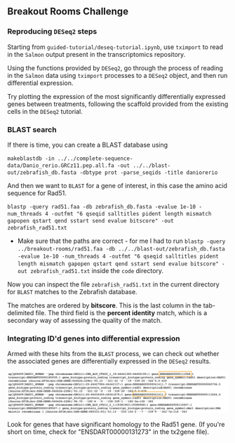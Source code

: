 ## Breakout Rooms Challenge

### Reproducing `DESeq2` steps

Starting from `guided-tutorial/deseq-tutorial.ipynb`, use `tximport` to read in the `Salmon` output present in the transcriptomics repository. 

Using the functions provided by `DESeq2`, go through the process of reading in the `Salmon` data using `tximport` processes to a `DESeq2` object, and then run differential expression. 

Try plotting the expression of the most significantly differentially expressed genes between treatments, following the scaffold provided from the existing cells in the `DESeq2` tutorial. 

### BLAST search

If there is time, you can create a BLAST database using

```
makeblastdb -in ../../complete-sequence-data/Danio_rerio.GRCz11.pep.all.fa -out ../../blast-out/zebrafish_db.fasta -dbtype prot -parse_seqids -title daniorerio
```

And then we want to `BLAST` for a gene of interest, in this case the amino acid sequence for Rad51.

```
blastp -query rad51.faa -db zebrafish_db.fasta -evalue 1e-10 -num_threads 4 -outfmt "6 qseqid salltitles pident length mismatch gapopen qstart qend sstart send evalue bitscore" -out zebrafish_rad51.txt
```

- Make sure that the paths are correct - for me I had to run `blastp -query ../breakout-rooms/rad51.faa -db ../../blast-out/zebrafish_db.fasta -evalue 1e-10 -num_threads 4 -outfmt "6 qseqid salltitles pident length mismatch gapopen qstart qend sstart send evalue bitscore" -out zebrafish_rad51.txt` inside the `code` directory.

Now you can inspect the file `zebrafish_rad51.txt` in the current directory for `BLAST` matches to the Zebrafish database. 

The matches are ordered by **bitscore**. This is the last column in the tab-delimited file. The third field is the **percent identity** match, which is a secondary way of assessing the quality of the match.

### Integrating ID'd genes into differential expression

Armed with these hits from the `BLAST` process, we can check out whether the associated genes are differentially expressed in the `DESeq2` results. 

![BLAST hits](../images/BLASThits.png) 

Look for genes that have significant homology to the Rad51 gene. (If you're short on time, check for "ENSDART00000131273" in the tx2gene file). 
